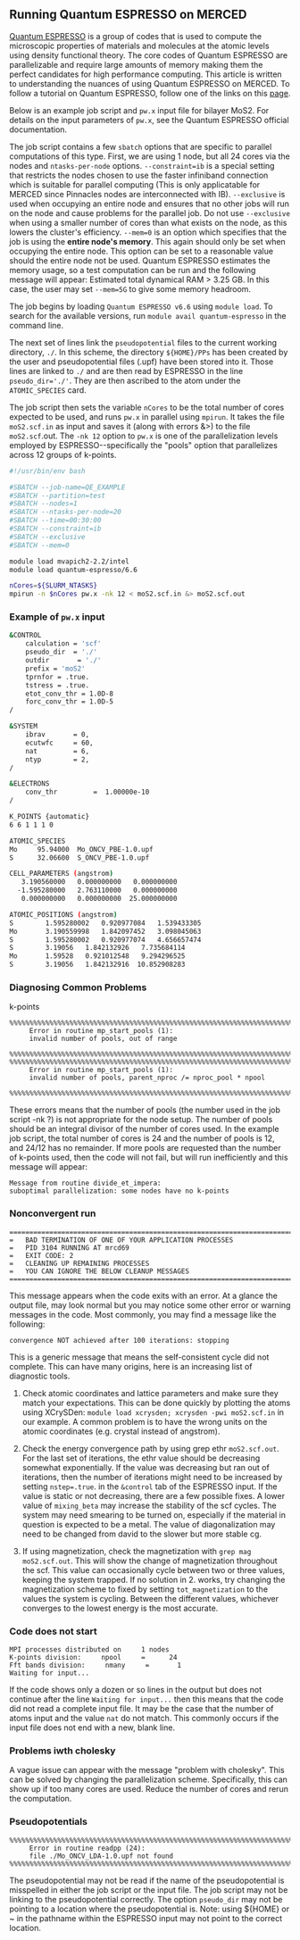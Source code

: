 ## Running Quantum ESPRESSO on MERCED<!-- {docsify-ignore} -->
[Quantum ESPRESSO](https://www.quantum-espresso.org/) is a group of codes that is used to compute the microscopic properties of materials and molecules at the atomic levels using density functional theory. The core codes of Quantum ESPRESSO are parallelizable and require large amounts of memory making them the perfect candidates for high performance computing. This article is written to understanding the nuances of using Quantum ESPRESSO on MERCED. To follow a tutorial on Quantum ESPRESSO, follow one of the links on this [page](https://www.quantum-espresso.org/tutorials/).

Below is an example job script and `pw.x` input file for bilayer MoS2. For details on the input parameters of `pw.x`, see the Quantum ESPRESSO official documentation.

The job script contains a few `sbatch` options that are specific to parallel computations of this type. First, we are using 1 node, but all 24 cores via the nodes and `ntasks-per-node` options. `--constraint=ib` is a special setting that restricts the nodes chosen to use the faster infiniband connection which is suitable for parallel computing (This is only applicatable for MERCED since Pinnacles nodes are interconnected with IB). `--exclusive` is used when occupying an entire node and ensures that no other jobs will run on the node and cause problems for the parallel job. Do not use `--exclusive` when using a smaller number of cores than what exists on the node, as this lowers the cluster's efficiency. `--mem=0` is an option which specifies that the job is using the **entire node's memory**. This again should only be set when occupying the entire node. This option can be set to a reasonable value should the entire node not be used. Quantum ESPRESSO estimates the memory usage, so a test computation can be run and the following message will appear: Estimated total dynamical RAM > 3.25 GB. In this case, the user may set `--mem=5G` to give some memory headroom.

The job begins by loading `Quantum ESPRESSO v6.6` using `module load`. To search for the available versions, run `module avail quantum-espresso` in the command line.

The next set of lines link the `pseudopotential` files to the current working directory, `./`. In this scheme, the directory `${HOME}/PPs` has been created by the user and pseudopotential files (.upf) have been stored into it. Those lines are linked to `./` and are then read by ESPRESSO in the line `pseudo_dir='./'`. They are then ascribed to the atom under the `ATOMIC_SPECIES` card.

The job script then sets the variable `nCores` to be the total number of cores expected to be used, and runs `pw.x` in parallel using `mpirun`. It takes the file `moS2.scf.in` as input and saves it (along with errors &>) to the file `moS2.scf`.out. The `-nk 12` option to `pw.x` is one of the parallelization levels employed by ESPRESSO--specifically the "pools" option that parallelizes across 12 groups of k-points.

```bash
#!/usr/bin/env bash

#SBATCH --job-name=QE_EXAMPLE
#SBATCH --partition=test
#SBATCH --nodes=1
#SBATCH --ntasks-per-node=20
#SBATCH --time=00:30:00
#SBATCH --constraint=ib
#SBATCH --exclusive
#SBATCH --mem=0

module load mvapich2-2.2/intel
module load quantum-espresso/6.6

nCores=${SLURM_NTASKS}
mpirun -n $nCores pw.x -nk 12 < moS2.scf.in &> moS2.scf.out
```
### Example of `pw.x` input <!-- {docsify-ignore} -->
```bash
&CONTROL
    calculation = 'scf'
    pseudo_dir  = './'
    outdir       = './'
    prefix = 'moS2'
    tprnfor = .true.
    tstress = .true.
    etot_conv_thr = 1.0D-8
    forc_conv_thr = 1.0D-5
/

&SYSTEM
    ibrav       = 0,
    ecutwfc     = 60,
    nat         = 6,
    ntyp        = 2,
/

&ELECTRONS
    conv_thr         =  1.00000e-10
/

K_POINTS {automatic}
6 6 1 1 1 0

ATOMIC_SPECIES
Mo     95.94000  Mo_ONCV_PBE-1.0.upf
S      32.06600  S_ONCV_PBE-1.0.upf

CELL_PARAMETERS (angstrom)
   3.190560000   0.000000000   0.000000000
  -1.595280000   2.763110000   0.000000000
   0.000000000   0.000000000  25.000000000

ATOMIC_POSITIONS (angstrom)
S        1.595280002   0.920977084   1.539433305
Mo       3.190559998   1.842097452   3.098045063
S        1.595280002   0.920977074   4.656657474
S        3.19056   1.842132926   7.735684114
Mo       1.59528   0.921012548   9.294296525
S        3.19056   1.842132916  10.852908283
```

### Diagnosing Common Problems <!-- {docsify-ignore} -->
k-points
```
%%%%%%%%%%%%%%%%%%%%%%%%%%%%%%%%%%%%%%%%%%%%%%%%%%%%%%%%%%%%%%%%%%%%%%%%%%%%%%
     Error in routine mp_start_pools (1):
     invalid number of pools, out of range
 %%%%%%%%%%%%%%%%%%%%%%%%%%%%%%%%%%%%%%%%%%%%%%%%%%%%%%%%%%%%%%%%%%%%%%%%%%%%%%
%%%%%%%%%%%%%%%%%%%%%%%%%%%%%%%%%%%%%%%%%%%%%%%%%%%%%%%%%%%%%%%%%%%%%%%%%%%%%%
     Error in routine mp_start_pools (1):
     invalid number of pools, parent_nproc /= nproc_pool * npool
 %%%%%%%%%%%%%%%%%%%%%%%%%%%%%%%%%%%%%%%%%%%%%%%%%%%%%%%%%%%%%%%%%%%%%%%%%%%%%%
 ```

 These errors means that the number of pools (the number used in the job script -nk ?) is not appropriate for the node setup. The number of pools should be an integral divisor of the number of cores used. In the example job script, the total number of cores is 24 and the number of pools is 12, and 24/12 has no remainder. If more pools are requested than the number of k-points used, then the code will not fail, but will run inefficiently and this message will appear:
 
```
Message from routine divide_et_impera:
suboptimal parallelization: some nodes have no k-points
```

### Nonconvergent run <!-- {docsify-ignore} -->

```
===================================================================================
=   BAD TERMINATION OF ONE OF YOUR APPLICATION PROCESSES
=   PID 3104 RUNNING AT mrcd69
=   EXIT CODE: 2
=   CLEANING UP REMAINING PROCESSES
=   YOU CAN IGNORE THE BELOW CLEANUP MESSAGES
===================================================================================
```
This message appears when the code exits with an error. At a glance the output file, may look normal but you may notice some other error or warning messages in the code. Most commonly, you may find a message like the following:

```
convergence NOT achieved after 100 iterations: stopping
```
This is a generic message that means the self-consistent cycle did not complete. This can have many origins, here is an increasing list of diagnostic tools.

1. Check atomic coordinates and lattice parameters and make sure they match your expectations. This can be done quickly by plotting the atoms using XCrySDen: `module load xcrysden; xcrysden -pwi moS2.scf.in` in our example. A common problem is to have the wrong units on the atomic coordinates (e.g. crystal instead of angstrom).

2. Check the energy convergence path by using grep ethr `moS2.scf.out`. For the last set of iterations, the ethr value should be decreasing somewhat exponentially. If the value was decreasing but ran out of iterations, then the number of iterations might need to be increased by setting `nstep=.true`. in the `&control` tab of the ESPRESSO input. If the value is static or not decreasing, there are a few possible fixes. A lower value of `mixing_beta` may increase the stability of the scf cycles. The system may need smearing to be turned on, especially if the material in question is expected to be a metal. The value of diagonalization may need to be changed from david to the slower but more stable cg.

3. If using magnetization, check the magnetization with `grep mag moS2.scf.out`. This will show the change of magnetization throughout the scf. This value can occasionally cycle between two or three values, keeping the system trapped. If no solution in 2. works, try changing the magnetization scheme to fixed by setting `tot_magnetization` to the values the system is cycling. Between the different values, whichever converges to the lowest energy is the most accurate.

### Code does not start <!-- {docsify-ignore} -->

```
MPI processes distributed on     1 nodes
K-points division:     npool     =      24
Fft bands division:     nmany     =       1
Waiting for input...
```

If the code shows only a dozen or so lines in the output but does not continue after the line `Waiting for input...` then this means that the code did not read a complete input file. It may be the case that the number of atoms input and the value `nat` do not match. This commonly occurs if the input file does not end with a new, blank line.

### Problems iwth cholesky <!-- {docsify-ignore} -->

A vague issue can appear with the message "problem with cholesky". This can be solved by changing the parallelization scheme. Specifically, this can show up if too many cores are used. Reduce the number of cores and rerun the computation.

### Pseudopotentials <!-- {docsify-ignore} -->

```
%%%%%%%%%%%%%%%%%%%%%%%%%%%%%%%%%%%%%%%%%%%%%%%%%%%%%%%%%%%%%%%%%%%%%%%%%%%%%%
     Error in routine readpp (24):
     file ./Mo_ONCV_LDA-1.0.upf not found
%%%%%%%%%%%%%%%%%%%%%%%%%%%%%%%%%%%%%%%%%%%%%%%%%%%%%%%%%%%%%%%%%%%%%%%%%%%%%%
```

The pseudopotential may not be read if the name of the pseudopotential is misspelled in either the job script or the input file. The job script may not be linking to the pseudopotential correctly. The option `pseudo_dir` may not be pointing to a location where the pseudopotential is. Note: using ${HOME} or ~ in the pathname within the ESPRESSO input may not point to the correct location.